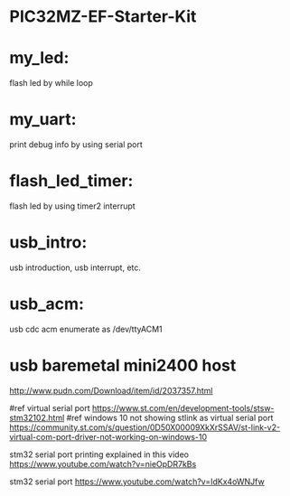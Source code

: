 # PIC32MZ-EF-Starter-Kit
# my_led: 
flash led by while loop
# my_uart: 
print debug info by using serial port
# flash_led_timer: 
flash led by using timer2 interrupt
# usb_intro: 
usb introduction, usb interrupt, etc.
# usb_acm:
usb cdc acm enumerate as /dev/ttyACM1

# usb baremetal mini2400 host
http://www.pudn.com/Download/item/id/2037357.html

#ref virtual serial port
https://www.st.com/en/development-tools/stsw-stm32102.html
#ref windows 10 not showing stlink as virtual serial port
https://community.st.com/s/question/0D50X00009XkXrSSAV/st-link-v2-virtual-com-port-driver-not-working-on-windows-10

stm32 serial port printing explained in this video
https://www.youtube.com/watch?v=nieOpDR7kBs

stm32 serial port 
https://www.youtube.com/watch?v=IdKx4oWNJfw
